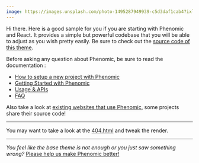 ```yaml
---
image: https://images.unsplash.com/photo-1495287949939-c5d3daf1cab4?ixlib=rb-0.3.5&ixid=eyJhcHBfaWQiOjEyMDd9&s=8969aebe524921f79c88b9ba605da6c2&auto=format&fit=crop&w=900&q=60
---
```


Hi there. Here is a good sample for you if you are starting with Phenomic and
React. It provides a simple but powerful codebase that you will be able to
adjust as you wish pretty easily. Be sure to check out the
[source code of this theme](https://github.com/phenomic/phenomic/tree/master/examples/react-app-blog).

Before asking any question about Phenomic, be sure to read the documentation :

* [How to setup a new project with Phenomic](https://phenomic.io/docs/setup/)
* [Getting Started with Phenomic](https://phenomic.io/docs/getting-started/)
* [Usage & APIs](https://phenomic.io/docs/usage/)
* [FAQ](https://phenomic.io/docs/faq/)

Also take a look at
[existing websites that use Phenomic](https://phenomic.io/showcase/), some
projects share their source code!

---

You may want to take a look at the [404.html](/404.html) and tweak the render.

---

_You feel like the base theme is not enough or you just saw something wrong?_
[Please help us make Phenomic better!](https://phenomic.io/contributing/)
